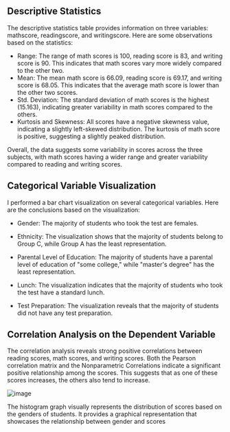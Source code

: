 ## Descriptive Statistics

The descriptive statistics table provides information on three variables: mathscore, readingscore, and writingscore. Here are some observations based on the statistics:

- Range: The range of math scores is 100, reading score is 83, and writing score is 90. This indicates that math scores vary more widely compared to the other two.
- Mean: The mean math score is 66.09, reading score is 69.17, and writing score is 68.05. This indicates that the average math score is lower than the other two scores.
- Std. Deviation: The standard deviation of math scores is the highest (15.163), indicating greater variability in math scores compared to the others.
- Kurtosis and Skewness: All scores have a negative skewness value, indicating a slightly left-skewed distribution. The kurtosis of math score is positive, suggesting a slightly peaked distribution.

Overall, the data suggests some variability in scores across the three subjects, with math scores having a wider range and greater variability compared to reading and writing scores.

## Categorical Variable Visualization

I performed a bar chart visualization on several categorical variables. Here are the conclusions based on the visualization:

- Gender: The majority of students who took the test are females.

- Ethnicity: The visualization shows that the majority of students belong to Group C, while Group A has the least representation.

- Parental Level of Education: The majority of students have a parental level of education of "some college," while "master's degree" has the least representation.

- Lunch: The visualization indicates that the majority of students who took the test have a standard lunch.

- Test Preparation: The visualization reveals that the majority of students did not have any test preparation.


## Correlation Analysis on the Dependent Variable

The correlation analysis reveals strong positive correlations between reading scores, math scores, and writing scores. Both the Pearson correlation matrix and the Nonparametric Correlations indicate a significant positive relationship among the scores. This suggests that as one of these scores increases, the others also tend to increase. 


![image](https://github.com/OkeyAmy/StudentPerformancee/assets/92605808/1b866e49-a7c4-453d-a6de-326cbd7f773c)

The histogram graph visually represents the distribution of scores based on the genders of students. It provides a graphical representation that showcases the relationship between gender and scores


